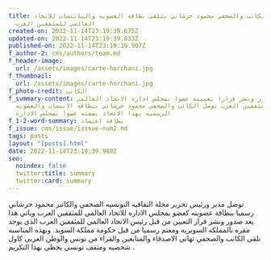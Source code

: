 ```yaml
---
title: الكاتب والصحفي محمود حرشاني يتلقى بطاقة العضويه والبانتساب للاتحاد
  العالمي للمثقفين العرب
created-on: 2022-11-14T23:19:39.675Z
updated-on: 2022-11-14T23:19:39.833Z
published-on: 2022-11-14T23:19:39.907Z
f_author-2: cms/authors/team.md
f_header-image:
  url: /assets/images/carte-horchani.jpg
f_thumbnail:
  url: /assets/images/carte-horchani.jpg
f_photo-credit: الكاتب
f_summary-content: بعد صرور ونشر قرارا تعيينه عضوا بمجلس ادارة الاتخاد العالمي
  للمثقفين العرب توصل الكاتب والصحفي محمود حرشاني ببطاقة الانتساب والعضويه
  الرسميه بهذا الاتحاد بصفته عضوا بمجلس الاداره
f_1-2-word-summary: بطاقة اعتماد
f_issue: cms/issue/isssue-num2.md
tags: posts
layout: "[posts].html"
date: 2022-11-14T23:19:39.980Z
seo:
  noindex: false
  twitter:title: summary
  twitter:card: summary
---
```

توصل مدير ورئيس تحرير مجلة الثقافيه التونسيه الصحفي والكاتبر محمود حرشاني  رسميا ببطاقة عضويته كعضو بمجلس الاداره للاتحاد العالمي للمثقفين العرب وياتي هذا بعد صدور ونشر قرار التعيين من قبل رئيس الاتحاد العالمي للمثقفين العرب الذي يوجد مقره بالمملكه السويريه ومعتم رسميا من قبل حكومة مملكة السويد. وبهذه المناسبه تلقى الكاتب والصحفي تهاني الاصدقاء والمتابعين والقراء من تونس والوطن العربي كاول شخصيه ومثقف تونسي يحظى بهذا التكريم  .